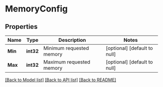 # MemoryConfig

## Properties
Name | Type | Description | Notes
------------ | ------------- | ------------- | -------------
**Min** | **int32** | Minimum requested memory | [optional] [default to null]
**Max** | **int32** | Maximum requested memory | [optional] [default to null]

[[Back to Model list]](../README.md#documentation-for-models) [[Back to API list]](../README.md#documentation-for-api-endpoints) [[Back to README]](../README.md)


